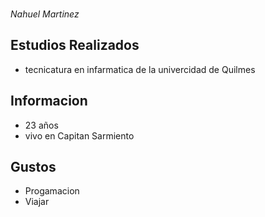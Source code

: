 ###
*Nahuel Martinez*

## Estudios Realizados 
- tecnicatura en infarmatica de la univercidad de Quilmes

## Informacion 
- 23 años
- vivo en Capitan Sarmiento 

## Gustos 
- Progamacion
- Viajar 


